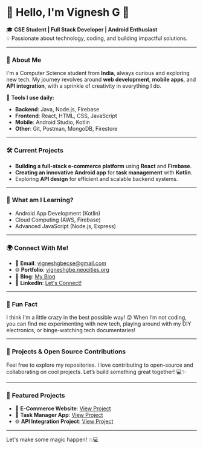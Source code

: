 # 👋 Hello, I'm **Vignesh G** 🚀

🎓 **CSE Student | Full Stack Developer | Android Enthusiast**  
💡 Passionate about technology, coding, and building impactful solutions.

---

### 🚀 **About Me**

I'm a Computer Science student from **India**, always curious and exploring new tech. My journey revolves around **web development**, **mobile apps**, and **API integration**, with a sprinkle of creativity in everything I do.

🔧 **Tools I use daily:**
- **Backend**: Java, Node.js, Firebase
- **Frontend**: React, HTML, CSS, JavaScript
- **Mobile**: Android Studio, Kotlin
- **Other**: Git, Postman, MongoDB, Firestore

---

### 🛠 **Current Projects** 
- **Building a full-stack e-commerce platform** using **React** and **Firebase**.
- **Creating an innovative Android app** for **task management** with **Kotlin**.
- Exploring **API design** for efficient and scalable backend systems.

---

### 🌱 **What am I Learning?**
- Android App Development (Kotlin)
- Cloud Computing (AWS, Firebase)
- Advanced JavaScript (Node.js, Express)

---

### 🌍 **Connect With Me!**

- 📧 **Email**: [vigneshgbecse@gmail.com](mailto:vigneshgbecse@gmail.com)
- 🌐 **Portfolio**: [vigneshgbe.neocities.org](https://vigneshgbe.neocities.org)
- 📝 **Blog**: [My  Blog](https://vickystft.blogspot.com)
- 📱 **LinkedIn**: [Let's Connect!](https://www.linkedin.com/in/vignesh-g-12345678)

---


### 🧠 **Fun Fact**  
I think I’m a little crazy in the best possible way! 😜 When I’m not coding, you can find me experimenting with new tech, playing around with my DIY electronics, or binge-watching tech documentaries!

---

### 🔗 **Projects & Open Source Contributions**  
Feel free to explore my repositories. I love contributing to open-source and collaborating on cool projects. Let’s build something great together! 💻✨

---

### 📌 **Featured Projects**

- 🛒 **E-Commerce Website**: [View Project](https://github.com/vigneshg/e-commerce-app)
- 📱 **Task Manager App**: [View Project](https://github.com/vigneshg/task-manager)
- 🌐 **API Integration Project**: [View Project](https://github.com/vigneshg/api-integration)
  
---

Let's make some magic happen! 💥💻  
